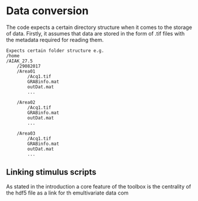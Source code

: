 # Data conversion

The code expects a certain directory structure when it comes to the storage of data. Firstly, it assumes that data are stored in the form of .tif files with the metadata required for reading them.  
	
    Expects certain folder structure e.g.
    /home
	/AIAK_27.5
	    /29082017
		/Area01
		    /Acq1.tif
		    GRABinfo.mat
		    outDat.mat
		    ...

		/Area02
		    /Acq1.tif
		    GRABinfo.mat
		    outDat.mat
		    ...

		/Area03
		    /Acq1.tif
		    GRABinfo.mat
		    outDat.mat
		    ...


## Linking stimulus scripts

As stated in the introduction a core feature of the toolbox is the centrality of the hdf5 file as a link for th emultivariate data com
